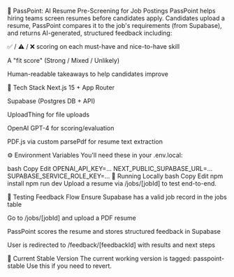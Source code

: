 🧠 PassPoint: AI Resume Pre-Screening for Job Postings
PassPoint helps hiring teams screen resumes before candidates apply. Candidates upload a resume, PassPoint compares it to the job's requirements (from Supabase), and returns AI-generated, structured feedback including:

✅ / ⚠️ / ❌ scoring on each must-have and nice-to-have skill

A "fit score" (Strong / Mixed / Unlikely)

Human-readable takeaways to help candidates improve

🔧 Tech Stack
Next.js 15 + App Router

Supabase (Postgres DB + API)

UploadThing for file uploads

OpenAI GPT-4 for scoring/evaluation

PDF.js via custom parsePdf for resume text extraction

⚙️ Environment Variables
You'll need these in your .env.local:

bash
Copy
Edit
OPENAI_API_KEY=...
NEXT_PUBLIC_SUPABASE_URL=...
SUPABASE_SERVICE_ROLE_KEY=...
🚀 Running Locally
bash
Copy
Edit
npm install
npm run dev
Upload a resume via /jobs/[jobId] to test end-to-end.

🧪 Testing Feedback Flow
Ensure Supabase has a valid job record in the jobs table

Go to /jobs/[jobId] and upload a PDF resume

PassPoint scores the resume and stores structured feedback in Supabase

User is redirected to /feedback/[feedbackId] with results and next steps

📌 Current Stable Version
The current working version is tagged:
passpoint-stable
Use this if you need to revert.

